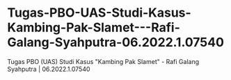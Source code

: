 # Tugas-PBO-UAS-Studi-Kasus-Kambing-Pak-Slamet---Rafi-Galang-Syahputra-06.2022.1.07540
Tugas PBO (UAS) Studi Kasus "Kambing Pak Slamet" - Rafi Galang Syahputra | 06.2022.1.07540

